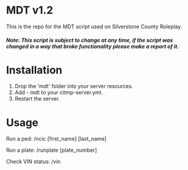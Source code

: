 # MDT v1.2
This is the repo for the MDT script used on Silverstone County Roleplay.
##### Note: This script is subject to change at any time, if the script was changed in a way that broke functionality please make a report of it.

Installation
======
1. Drop the 'mdt' folder into your server resources.
2. Add - mdt to your citmp-server.yml.
3. Restart the server.

Usage
======
Run a ped: /ncic [first_name] [last_name]

Run a plate: /runplate [plate_number]

Check VIN status: /vin

